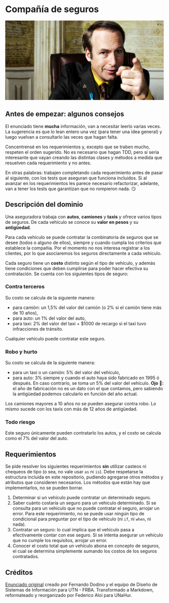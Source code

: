 # Compañía de seguros

![Saul](assets/saul.jpg)

## Antes de empezar: algunos consejos

El enunciado tiene **mucha** información, van a necesitar leerlo varias veces. La sugerencia es que lo lean entero una vez (para tener una idea general) y luego vuelvan a consultarlo las veces que hagan falta.

Concentrensé en los requerimientos y, excepto que se traben mucho, respeten el orden sugerido. No es necesario que hagan TDD, pero sí sería interesante que vayan creando las distintas clases y métodos a medida que resuelven cada requerimiento y no antes. 

En otras palabras: trabajen completando cada requerimiento antes de pasar al siguiente, con los tests que aseguran que funciona incluidos. Si al avanzar en los requerimientos les parece necesario refactorizar, adelante, van a tener los tests que garantizan que no rompieron nada. :smirk: 

## Descripción del dominio

Una aseguradora trabaja con **autos**, **camiones** y **taxis** y ofrece varios tipos de seguros. De cada vehículo se conoce su **valor en pesos** y su **antigüedad**.

Para cada vehículo se puede contratar la combinatoria de seguros que se desee (todos o alguno de ellos), siempre y cuando cumpla los criterios que establece la compañía. Por el momento no nos interesa registrar a los clientes, por lo que asociaremos los seguros directamente a cada vehículo.

Cada seguro tiene un **costo** distinto según el tipo de vehículo, y además tiene condiciones que deben cumplirse para poder hacer efectiva su contratación. Se cuenta con los siguientes tipos de seguro:

### Contra terceros

Su costo se calcula de la siguiente manera:
* para camión: un 1,5% del valor del camión (o 2% si el camión tiene más de 10 años),
* para auto: un 1% del valor del auto,
* para taxi: 2% del valor del taxi + $1000 de recargo si el taxi tuvo infracciones de tránsito.

Cualquier vehículo puede contratar este seguro.

### Robo y hurto

Su costo se calcula de la siguiente manera:
* para un taxi o un camión: 5% del valor del vehículo,
* para auto: 3% siempre y cuando el auto haya sido fabricado en 1995 ó después. En caso contrario, se toma un 5% del valor del vehículo. **Ojo :eyes::** el año de fabricación no es un dato con el que contamos, pero sabiendo la antigüedad podemos calcularlo en función del año actual.

Los camiones mayores a 10 años no se pueden asegurar contra robo. Lo mismo sucede con los taxis con más de 12 años de antigüedad.

### Todo riesgo

Este seguro únicamente pueden contratarlo los autos, y el costo se calcula como el 7% del valor del auto.

## Requerimientos

Se pide resolver los siguientes requerimientos **sin** utilizar casteos ni chequeos de tipo (o sea, no vale usar `as` ni `is`). Debe respetarse la estructura incluida en este repositorio, pudiendo agregarse otros métodos y atributos que consideren necesarios. Los métodos que están hay que implementarlos, no se pueden borrar.

1. Determinar si un vehículo puede contratar un determinado seguro.
1. Saber cuánto costaría un seguro para un vehículo determinado. Si se consulta para un vehículo que no puede contratar el seguro, arrojar un error. Para este requerimiento, no se puede usar ningún tipo de condicional para preguntar por el tipo de vehículo (ni `if`, ni `when`, ni nada).
1. Contratar un seguro: lo cual implica que el vehículo pasa a efectivamente contar con ese seguro. Si se intenta asegurar un vehículo que no cumple los requisitos, arrojar un error.
1. Conocer el costo total que un vehículo abona en concepto de seguros, el cual se determina simplemente sumando los costos de los seguros contratados.

## Créditos

[Enunciado original](https://sites.google.com/site/utndesign/material/guia-de-ejercicios/guia-objetos-patrones/seguros) creado por Fernando Dodino y el equipo de Diseño de Sistemas de Información para UTN - FRBA. Transformado a Markdown, reformateado y reorganizado por Federico Aloi para UNaHur.
